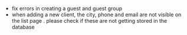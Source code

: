 - fix errors in creating a guest and guest group
- when adding a new client, the city, phone and email are not visible on the list page . please check if these are not getting stored in the database
